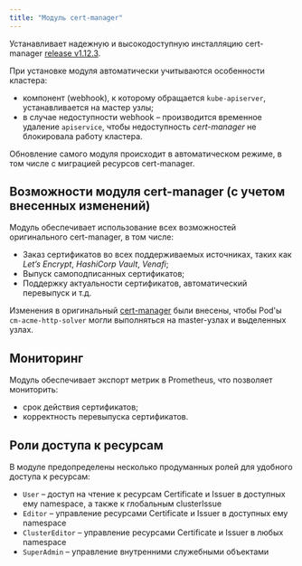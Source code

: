 ```yaml
---
title: "Модуль cert-manager"
---
```


Устанавливает надежную и высокодоступную инсталляцию cert-manager [release v1.12.3](https://github.com/jetstack/cert-manager).

При установке модуля автоматически учитываются особенности кластера:
- компонент (webhook), к которому обращается `kube-apiserver`, устанавливается на мастер узлы;
- в случае недоступности webhook – производится временное удаление `apiservice`, чтобы недоступность *cert-manager* не блокировала работу кластера.

Обновление самого модуля происходит в автоматическом режиме, в том числе с миграцией ресурсов cert-manager.

## Возможности модуля cert-manager (с учетом внесенных изменений)

Модуль обеспечивает использование всех возможностей оригинального cert-manager, в том числе:
- Заказ сертификатов во всех поддерживаемых источниках, таких как *Let’s Encrypt*, *HashiCorp Vault*, *Venafi*;
- Выпуск самоподписанных сертификатов;
- Поддержку актуальности сертификатов, автоматический перевыпуск и т.д.

Изменения в оригинальный [cert-manager](https://github.com/jetstack/cert-manager) были внесены, чтобы Pod'ы `cm-acme-http-solver` могли выполняться на master-узлах и выделенных узлах.

## Мониторинг

Модуль обеспечивает экспорт метрик в Prometheus, что позволяет мониторить:
- срок действия сертификатов;
- корректность перевыпуска сертификатов.

## Роли доступа к ресурсам

В модуле предопределены несколько продуманных ролей для удобного доступа к ресурсам:
- `User` – доступ на чтение к ресурсам Certificate и Issuer в доступных ему namespace, а также к глобальным clusterIssue
- `Editor` – управление ресурсами Certificate и Issuer в доступных ему namespace
- `ClusterEditor` – управление ресурсами Certificate и Issuer в любых namespace
- `SuperAdmin` – управление внутренними служебными объектами
